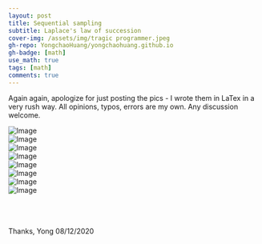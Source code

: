 ```yaml
---
layout: post
title: Sequential sampling
subtitle: Laplace's law of succession
cover-img: /assets/img/tragic programmer.jpeg
gh-repo: YongchaoHuang/yongchaohuang.github.io
gh-badge: [math]
use_math: true
tags: [math]
comments: true
---
```

Again again, apologize for just posting the pics - I wrote them in LaTex in a very rush way. All opinions, typos, errors are my own. Any discussion welcome.

![Image](https://github.com/YongchaoHuang/yongchaohuang.github.io/blob/master/assets/img/2020-12-08-sequentialSampling/1.PNG?raw=true)
<br />
![Image](https://github.com/YongchaoHuang/yongchaohuang.github.io/blob/master/assets/img/2020-12-08-sequentialSampling/2.PNG?raw=true)
<br />
![Image](https://github.com/YongchaoHuang/yongchaohuang.github.io/blob/master/assets/img/2020-12-08-sequentialSampling/3.PNG?raw=true)
<br />
![Image](https://github.com/YongchaoHuang/yongchaohuang.github.io/blob/master/assets/img/2020-12-08-sequentialSampling/4.PNG?raw=true)
<br />
![Image](https://github.com/YongchaoHuang/yongchaohuang.github.io/blob/master/assets/img/2020-12-08-sequentialSampling/5.PNG?raw=true)
<br />
![Image](https://github.com/YongchaoHuang/yongchaohuang.github.io/blob/master/assets/img/2020-12-08-sequentialSampling/6.PNG?raw=true)
<br />
![Image](https://github.com/YongchaoHuang/yongchaohuang.github.io/blob/master/assets/img/2020-12-08-sequentialSampling/7.PNG?raw=true)
<br />
![Image](https://github.com/YongchaoHuang/yongchaohuang.github.io/blob/master/assets/img/2020-12-08-sequentialSampling/8.PNG?raw=true)
<br />
<br />
<br />
<br />


Thanks,
Yong
08/12/2020

